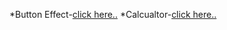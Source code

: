 *Button Effect-[click here..](https://satyamrai0510.github.io/star-aligns/button_effect/)
*Calcualtor-[click here..](https://satyamrai0510.github.io/star-aligns/calculator/)
